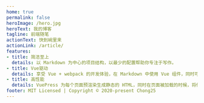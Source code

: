 ```yaml
---
home: true
permalink: false
heroImage: /hero.jpg
heroText: 我的博客
tagline: 前端随笔
actionText: 快到碗里来
actionLink: /article/
features:
- title: 简洁至上
  details: 以 Markdown 为中心的项目结构，以最少的配置帮助你专注于写作。
- title: Vue驱动
  details: 享受 Vue + webpack 的开发体验，在 Markdown 中使用 Vue 组件，同时可以使用 Vue 来开发自定义主题。
- title: 高性能
  details: VuePress 为每个页面预渲染生成静态的 HTML，同时在页面被加载的时候，将作为 SPA 运行。
footer: MIT Licensed | Copyright © 2020-present Chong25
---
```

<ClientOnly>
  <Vssue />
</ClientOnly>
